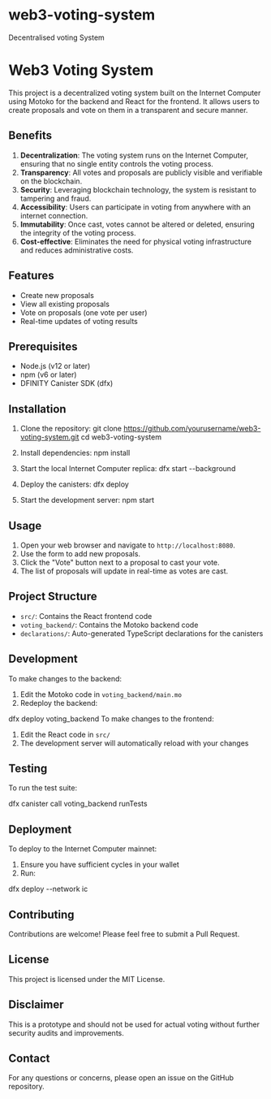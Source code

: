 # web3-voting-system
Decentralised voting System
# Web3 Voting System

This project is a decentralized voting system built on the Internet Computer using Motoko for the backend and React for the frontend. It allows users to create proposals and vote on them in a transparent and secure manner.

## Benefits

1. **Decentralization**: The voting system runs on the Internet Computer, ensuring that no single entity controls the voting process.
2. **Transparency**: All votes and proposals are publicly visible and verifiable on the blockchain.
3. **Security**: Leveraging blockchain technology, the system is resistant to tampering and fraud.
4. **Accessibility**: Users can participate in voting from anywhere with an internet connection.
5. **Immutability**: Once cast, votes cannot be altered or deleted, ensuring the integrity of the voting process.
6. **Cost-effective**: Eliminates the need for physical voting infrastructure and reduces administrative costs.

## Features

- Create new proposals
- View all existing proposals
- Vote on proposals (one vote per user)
- Real-time updates of voting results

## Prerequisites

- Node.js (v12 or later)
- npm (v6 or later)
- DFINITY Canister SDK (dfx)

## Installation

1. Clone the repository:
git clone https://github.com/yourusername/web3-voting-system.git
cd web3-voting-system

2. Install dependencies:
npm install

3. Start the local Internet Computer replica:
dfx start --background

4. Deploy the canisters:
dfx deploy

5. Start the development server:
npm start

## Usage

1. Open your web browser and navigate to `http://localhost:8080`.
2. Use the form to add new proposals.
3. Click the "Vote" button next to a proposal to cast your vote.
4. The list of proposals will update in real-time as votes are cast.

## Project Structure

- `src/`: Contains the React frontend code
- `voting_backend/`: Contains the Motoko backend code
- `declarations/`: Auto-generated TypeScript declarations for the canisters

## Development

To make changes to the backend:

1. Edit the Motoko code in `voting_backend/main.mo`
2. Redeploy the backend:

dfx deploy voting_backend
To make changes to the frontend:

1. Edit the React code in `src/`
2. The development server will automatically reload with your changes

## Testing

To run the test suite:

dfx canister call voting_backend runTests

## Deployment

To deploy to the Internet Computer mainnet:

1. Ensure you have sufficient cycles in your wallet
2. Run:


dfx deploy --network ic

## Contributing

Contributions are welcome! Please feel free to submit a Pull Request.

## License

This project is licensed under the MIT License.

## Disclaimer

This is a prototype and should not be used for actual voting without further security audits and improvements.

## Contact

For any questions or concerns, please open an issue on the GitHub repository.



